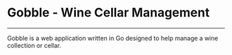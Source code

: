# Gobble - Wine Cellar Management

---

Gobble is a web application written in Go designed to help manage a wine collection or cellar.
